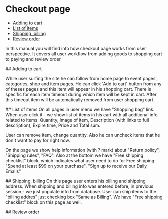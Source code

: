 # Checkout page

* [Adding to cart](#adding-to-cartv)
* [List of items](#list-of-items)
* [Shipping, billing](#shipping-billing)
* [Review order](#review-order)

In this manual you will find info how checkout page works from user perspective. It covers all user workflow from adding goods to shopping cart to paying and review order

##<a id='adding-to-cart'></a> Adding to cart

While user surfing the site he can follow from home page to event pages, categories, shop and item pages. He can click 'Add to cart' button from any of theses pages and this item will appear in his shopping cart. There is specific for each item timeout during which item will be kept in cart. After this timeout item will be automatically removed from user shopping cart.

##<a id='list-of-items'></a> List of items
On all pages in user menu we have "Shopping bag" link. When user click it - we show list of items in his cart with all additional info related to items: Quantity, Image of item, Description (with links to full description), Expire time, Price and Total sum.

User can remove item, change quantity. Also he can uncheck items that he don't want to pay for right now. 

On the page we show help information (with ? mark) about "Return policy", "Shipping rules", "FAQ". Also at the bottom we have "Free shipping checklist" block, which indicates what user need to do for Free shipping: "Spend at least $99 on your purchase", "Sign up to receive our Daily Emails"

##<a id='shipping-billing'></a> Shipping, billing
On this page user enters his billing and shipping address. When shipping and billing info was entered before, in previous session - we just populate info from database. User can ship items to the "billing addres" just checking box "Same as Billing". We have "Free shipping checklist" block on this page as well.

##<a id='review-order'></a> Review order
